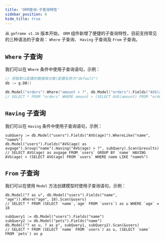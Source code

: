 ```yaml
---
title: 'ORM查询-子查询特性'
sidebar_position: 6
hide_title: true
---
```


从 `goframe v1.16` 版本开始， `ORM` 组件新增了便捷的子查询特性，目前支持常见的三种语法的子查询： `Where` 子查询、 `Having` 子查询及 `From` 子查询。

## `Where` 子查询

我们可以在 `Where` 条件中使用子查询语句，示例：

```go
// 获取默认配置的数据库对象(配置名称为"default")
db := g.DB()

db.Model("orders").Where("amount > ?", db.Model("orders").Fields("AVG(amount)")).Scan(&orders)
// SELECT * FROM "orders" WHERE amount > (SELECT AVG(amount) FROM "orders")
```

## `Having` 子查询

我们可以在 `Having` 条件中使用子查询语句，示例：

```
subQuery := db.Model("users").Fields("AVG(age)").WhereLike("name", "name%")
db.Model("users").Fields("AVG(age) as avgage").Group("name").Having("AVG(age) > ?", subQuery).Scan(&results)
// SELECT AVG(age) as avgage FROM `users` GROUP BY `name` HAVING AVG(age) > (SELECT AVG(age) FROM `users` WHERE name LIKE "name%")
```

## `From` 子查询

我们可以在使用 `Model` 方法创建模型时使用子查询语句，示例：

```
db.Model("? as u", db.Model("users").Fields("name", "age")).Where("age", 18).Scan(&users)
// SELECT * FROM (SELECT `name`,`age` FROM `users`) as u WHERE `age` = 18

subQuery1 := db.Model("users").Fields("name")
subQuery2 := db.Model("pets").Fields("name")
db.Model("? as u, ? as p", subQuery1, subQuery2).Scan(&users)
// SELECT * FROM (SELECT `name` FROM `users`) as u, (SELECT `name` FROM `pets`) as p
```